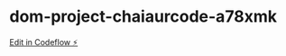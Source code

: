 # dom-project-chaiaurcode-a78xmk

[Edit in Codeflow ⚡️](https://stackblitz.com/~/github.com/akhilmishra365/dom-project-chaiaurcode-a78xmk)